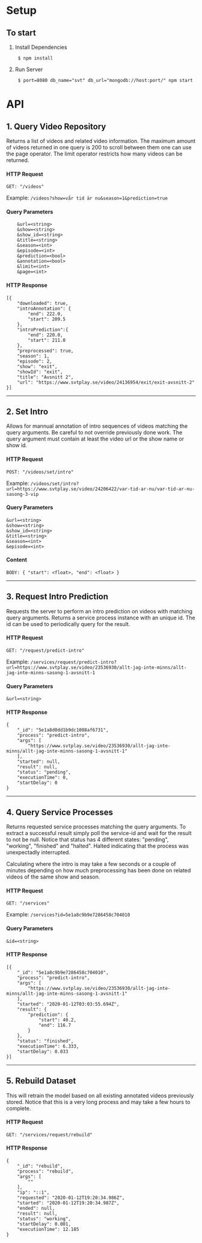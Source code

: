 # Setup

## To start

1) Install Dependencies

        $ npm install 

2) Run Server 

        $ port=8080 db_name="svt" db_url="mongodb://host:port/" npm start 


# API

## 1. Query Video Repository 

Returns a list of videos and related video information. The maximum amount of videos returned in one query is 200 to scroll between them one can use the page operator. The limit operator restricts how many videos can be returned.

#### HTTP Request

    GET: "/videos"

Example: ```/videos?show=vår tid är nu&season=1&prediction=true```

#### Query Parameters

        &url=<string>  
        &show=<string>
        &show_id=<string>
        &title=<string>
        &season=<int>
        &episode=<int>
        &prediction=<bool>
        &annotation=<bool>      
        &limit=<int>
        &page=<int>

#### HTTP Response 

    [{
        "downloaded": true,
        "introAnnotation": {
            "end": 222.0,
            "start": 209.5
        },
        "introPrediction":{
            "end": 220.0,
            "start": 211.0
        },
        "preprocessed": true,
        "season": 1,
        "episode": 2,
        "show": "exit",
        "showId": "exit",
        "title": "Avsnitt 2",
        "url": "https://www.svtplay.se/video/24136954/exit/exit-avsnitt-2"
    }]

---

## 2. Set Intro 

Allows for mannual annotation of intro sequences of videos matching the query arguments. Be careful to not override previously done work. The query argument must contain at least the video url or the show name or show id. 

#### HTTP Request
    POST: "/videos/set/intro"

Example: ```/videos/set/intro?url=https://www.svtplay.se/video/24206422/var-tid-ar-nu/var-tid-ar-nu-sasong-3-vip```

#### Query Parameters
    &url=<string>   
    &show=<string>
    &show_id=<string>
    &title=<string>
    &season=<int>
    &episode=<int>
#### Content
    BODY: { "start": <float>, "end": <float> }

---
## 3. Request Intro Prediction 

Requests the server to perform an intro prediction on videos with matching query arguments. Returns a service process instance with an unique id. The id can be used to periodically query for the result.

#### HTTP Request
    GET: "/request/predict-intro"
    
Example: ```/services/request/predict-intro?url=https://www.svtplay.se/video/23536930/allt-jag-inte-minns/allt-jag-inte-minns-sasong-1-avsnitt-1```

#### Query Parameters
    &url=<string>  

#### HTTP Response 

    {
        "_id": "5e1a8d0dd1b9dc1008af6731",
        "process": "predict-intro",
        "args": [
            "https://www.svtplay.se/video/23536930/allt-jag-inte-minns/allt-jag-inte-minns-sasong-1-avsnitt-1"
        ],
        "started": null,
        "result": null,
        "status": "pending",
        "executionTime": 0,
        "startDelay": 0
    }

---
## 4. Query Service Processes 

Returns requested service processes matching the query arguments. To extract a successful result simply poll the service-id and wait for the result to not be null. Notice that status has 4 different states: "pending", "working", "finished" and "halted". Halted indicating that the process was unexpectadly interrupted. 

Calculating where the intro is may take a few seconds or a couple of minutes depending on how much preprocessing has been done on related videos of the same show and season.

#### HTTP Request
    GET: "/services"
    
Example: ```/services?id=5e1a8c9b9e7286458c704010```

#### Query Parameters
    &id=<string>  

#### HTTP Response 

    [{
        "_id": "5e1a8c9b9e7286458c704010",
        "process": "predict-intro",
        "args": [
            "https://www.svtplay.se/video/23536930/allt-jag-inte-minns/allt-jag-inte-minns-sasong-1-avsnitt-1"
        ],
        "started": "2020-01-12T03:03:55.694Z",
        "result": {
            "prediction": {
                "start": 40.2,
                "end": 116.7
            }
        },
        "status": "finished",
        "executionTime": 6.333,
        "startDelay": 0.033
    }]

---

## 5. Rebuild Dataset 

This will retrain the model based on all existing annotated videos previously stored. Notice that this is a very long process and may take a few hours to complete. 

#### HTTP Request
    GET: "/services/request/rebuild"
    
#### HTTP Response 

    {
        "_id": "rebuild",
        "process": "rebuild",
        "args": [
            ""
        ],
        "ip": "::1",
        "requested": "2020-01-12T19:20:34.986Z",
        "started": "2020-01-12T19:20:34.987Z",
        "ended": null,
        "result": null,
        "status": "working",
        "startDelay": 0.001,
        "executionTime": 12.185
    }